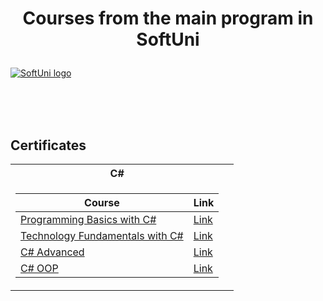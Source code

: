 # <p align="center"> Courses from the main program in SoftUni <p>

<a href="https://softuni.bg/trainings/courses" rel="Courses"> ![SoftUni logo][logo] </a>

[logo]: http://innovationstarterbox.bg/wp-content/uploads/2016/05/Softuni_logo_trasparent.png "Logo Title Text 2"

<br/>
<br/>
<br/>

<h2> Certificates </h2>

<table>

<tr>
  <th> C# </th>
</tr>

<tr>
<td>

| **Course**                                                            | **Link**                                                   |
| --------------------------------------------------------------------- | ---------------------------------------------------------- |
| <a href="https://softuni.bg/trainings/2896/programming-basics-with-c-sharp-april-2020" > Programming Basics with C# </a>         | <a href="https://softuni.bg/certificates/details/82668/9b781412"> Link</a> |
| <a href="https://softuni.bg/trainings/3606/programming-fundamentals-with-csharp-january-2022"> Technology Fundamentals with C# </a> | <a href="https://softuni.bg/certificates/details/130082/e9b5e8b9"> Link</a> |
| <a href="https://softuni.bg/trainings/3699/csharp-advanced-may-2022"> C# Advanced </a>                                             | <a href=" "> Link</a> |
| <a href="https://softuni.bg/trainings/3700/csharp-oop-june-2022"> C# OOP </a>                                                      | <a href=" "> Link</a> |

</td>
<td>
